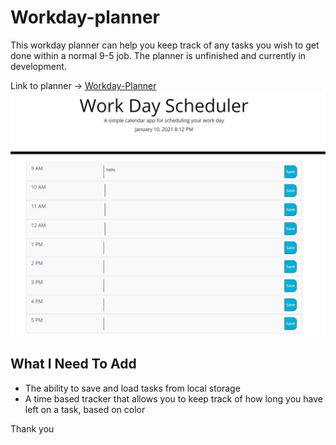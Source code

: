 # Workday-planner

This workday planner can help you keep track of any tasks you wish to get done within a normal 9-5 job.
The planner is unfinished and currently in development.

Link to planner -> [Workday-Planner](https://daxburatto.github.io/Workday-planner/)
![Webpage Deployment](/assets/images/webpage-deployment-screenshot.jpg "Workday-Planner")

## What I Need To Add

* The ability to save and load tasks from local storage
* A time based tracker that allows you to keep track of how long you have left on a task, based on color

Thank you
